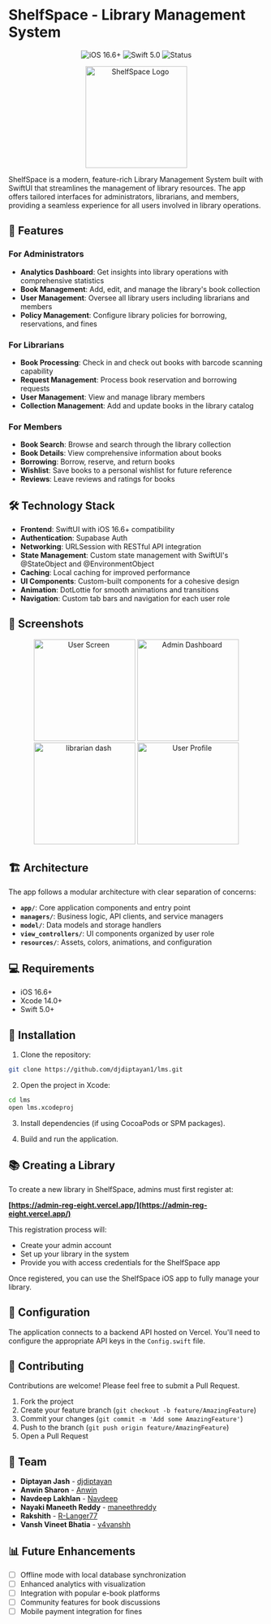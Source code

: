 # ShelfSpace - Library Management System

<div align="center">
  <img src="https://img.shields.io/badge/Platform-iOS%2016.6+-blue.svg" alt="iOS 16.6+">
  <img src="https://img.shields.io/badge/Swift-5.0-orange.svg" alt="Swift 5.0">
  <img src="https://img.shields.io/badge/Status-Development-yellow.svg" alt="Status">
</div>

<p align="center">
  <img src="https://shelfspace-83o.pages.dev/logo.png" width="200" height="200" alt="ShelfSpace Logo">
</p>

ShelfSpace is a modern, feature-rich Library Management System built with SwiftUI that streamlines the management of library resources. The app offers tailored interfaces for administrators, librarians, and members, providing a seamless experience for all users involved in library operations.

## 📱 Features

### For Administrators

- **Analytics Dashboard**: Get insights into library operations with comprehensive statistics
- **Book Management**: Add, edit, and manage the library's book collection
- **User Management**: Oversee all library users including librarians and members
- **Policy Management**: Configure library policies for borrowing, reservations, and fines

### For Librarians

- **Book Processing**: Check in and check out books with barcode scanning capability
- **Request Management**: Process book reservation and borrowing requests
- **User Management**: View and manage library members
- **Collection Management**: Add and update books in the library catalog

### For Members

- **Book Search**: Browse and search through the library collection
- **Book Details**: View comprehensive information about books
- **Borrowing**: Borrow, reserve, and return books
- **Wishlist**: Save books to a personal wishlist for future reference
- **Reviews**: Leave reviews and ratings for books

## 🛠️ Technology Stack

- **Frontend**: SwiftUI with iOS 16.6+ compatibility
- **Authentication**: Supabase Auth
- **Networking**: URLSession with RESTful API integration
- **State Management**: Custom state management with SwiftUI's @StateObject and @EnvironmentObject
- **Caching**: Local caching for improved performance
- **UI Components**: Custom-built components for a cohesive design
- **Animation**: DotLottie for smooth animations and transitions
- **Navigation**: Custom tab bars and navigation for each user role

## 📱 Screenshots

<!-- Consider adding actual screenshots of your app here -->

<div align="center">
  <img src="https://shelfspace-83o.pages.dev/IMG_3859.PNG" width="200" alt="User Screen">
  <img src="https://shelfspace-83o.pages.dev/admin-dashboard.png" width="200" alt="Admin Dashboard">
  <img src="https://shelfspace-83o.pages.dev/lib-dash.png" width="200" alt="librarian dash">
  <img src="https://shelfspace-83o.pages.dev/Simulator Screenshot - iPhone 16 Pro - 2025-05-08 at 15.24.18.png" width="200" alt="User Profile">
</div>

## 🏗️ Architecture

The app follows a modular architecture with clear separation of concerns:

- **`app/`**: Core application components and entry point
- **`managers/`**: Business logic, API clients, and service managers
- **`model/`**: Data models and storage handlers
- **`view_controllers/`**: UI components organized by user role
- **`resources/`**: Assets, colors, animations, and configuration

## 💻 Requirements

- iOS 16.6+
- Xcode 14.0+
- Swift 5.0+

## 🚀 Installation

1. Clone the repository:

```bash
git clone https://github.com/djdiptayan1/lms.git
```

2. Open the project in Xcode:

```bash
cd lms
open lms.xcodeproj
```

3. Install dependencies (if using CocoaPods or SPM packages).

4. Build and run the application.

## 📚 Creating a Library

To create a new library in ShelfSpace, admins must first register at:

**[https://admin-reg-eight.vercel.app/](https://admin-reg-eight.vercel.app/)**

This registration process will:
- Create your admin account
- Set up your library in the system
- Provide you with access credentials for the ShelfSpace app

Once registered, you can use the ShelfSpace iOS app to fully manage your library.

## 🔧 Configuration

The application connects to a backend API hosted on Vercel. You'll need to configure the appropriate API keys in the `Config.swift` file.

## 🤝 Contributing

Contributions are welcome! Please feel free to submit a Pull Request.

1. Fork the project
2. Create your feature branch (`git checkout -b feature/AmazingFeature`)
3. Commit your changes (`git commit -m 'Add some AmazingFeature'`)
4. Push to the branch (`git push origin feature/AmazingFeature`)
5. Open a Pull Request

## 👥 Team

- **Diptayan Jash** - [djdiptayan](https://github.com/djdiptayan)
- **Anwin Sharon** - [Anwin](https://github.com/darkdeathoriginal)
- **Navdeep Lakhlan** - [Navdeep](https://github.com/Navdeep-Lakhlan)
- **Nayaki Maneeth Reddy** - [maneethreddy](https://github.com/maneethreddy)
- **Rakshith** - [R-Langer77](https://github.com/R-Langer77)
- **Vansh Vineet Bhatia** - [v4vanshh](https://github.com/v4vanshh)

## 📊 Future Enhancements

- [ ] Offline mode with local database synchronization
- [ ] Enhanced analytics with visualization
- [ ] Integration with popular e-book platforms
- [ ] Community features for book discussions
- [ ] Mobile payment integration for fines
